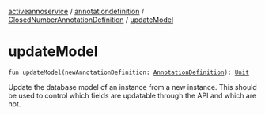 [activeannoservice](../../index.md) / [annotationdefinition](../index.md) / [ClosedNumberAnnotationDefinition](index.md) / [updateModel](./update-model.md)

# updateModel

`fun updateModel(newAnnotationDefinition: `[`AnnotationDefinition`](../-annotation-definition/index.md)`): `[`Unit`](https://kotlinlang.org/api/latest/jvm/stdlib/kotlin/-unit/index.html)

Update the database model of an instance from a new instance. This should be used to control which fields
are updatable through the API and which are not.

